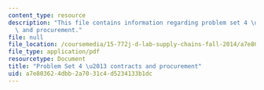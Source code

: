 ```yaml
---
content_type: resource
description: "This file contains information regarding problem set 4 \u2013 contracts\
  \ and procurement."
file: null
file_location: /coursemedia/15-772j-d-lab-supply-chains-fall-2014/a7e803624dbb2a7031c4d5234133b1dc_MIT15_772JF14_ProblemSet4.pdf
file_type: application/pdf
resourcetype: Document
title: "Problem Set 4 \u2013 contracts and procurement"
uid: a7e80362-4dbb-2a70-31c4-d5234133b1dc
---
```

